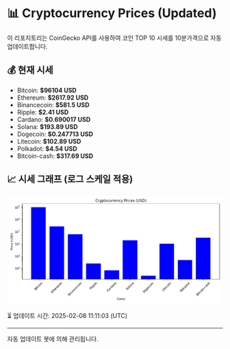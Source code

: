 
# 📊 Cryptocurrency Prices (Updated)

이 리포지토리는 CoinGecko API를 사용하여 코인 TOP 10 시세를 10분가격으로 자동 업데이트합니다.

## 💰 현재 시세
- Bitcoin: **$96104 USD**
- Ethereum: **$2617.92 USD**
- Binancecoin: **$581.5 USD**
- Ripple: **$2.41 USD**
- Cardano: **$0.690017 USD**
- Solana: **$193.89 USD**
- Dogecoin: **$0.247713 USD**
- Litecoin: **$102.89 USD**
- Polkadot: **$4.54 USD**
- Bitcoin-cash: **$317.69 USD**

## 📈 시세 그래프 (로그 스케일 적용)
![Crypto Prices](crypto_prices.png)

⏳ 업데이트 시간: 2025-02-08 11:11:03 (UTC)

---
자동 업데이트 봇에 의해 관리됩니다.
